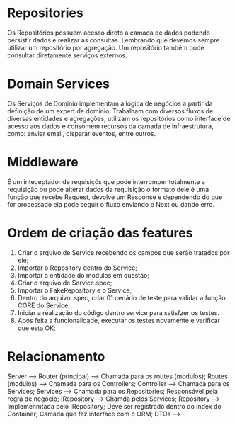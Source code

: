 # Repositories
Os Repositórios possuem acesso direto a camada de dados podendo persistir dados e realizar as consultas. Lembrando que devemos sempre utilizar um repositório por agregação. Um repositório também pode consultar diretamente serviços externos.

# Domain Services
Os Serviços de Domínio implementam a lógica de negócios a partir da definição de um expert de domínio. Trabalham com diversos fluxos de diversas entidades e agregações, utilizam os repositórios como interface de acesso aos dados e consomem recursos da camada de infraestrutura, como: enviar email, disparar eventos, entre outros.


# Middleware
É um inteceptador de requisiçõs que pode interromper totalmente a requisição ou pode alterar dados da requisição
o formato dele é uma função que recebe Request, devolve um Response e dependendo do que for processado ela pode seguir o fluxo enviando o Next ou dando erro.

# Ordem de criação das features
1. Criar o arquivo de Service recebendo os campos que serão tratados por ele;
2. Importar o Repository dentro do Service;
3. Importar a entidade do modulos em questão;
4. Criar o arquivo de Service.spec;
5. Importar o FakeRepository e o Service;
6. Dentro do arquivo .spec, criar 01 cenário de teste para validar a função CORE do Service.
7. Iniciar a realização do código dentro service para satisfzer os testes.
8. Após feita a funcionalidade, executar os testes novamente e verificar que esta OK;


# Relacionamento
Server -->
Router (principal) --> Chamada para os routes (modulos);
Routes (modulos) --> Chamada para os Controllers;
Controller --> Chamada para os Services;
Services --> Chamada para os Repositories; Responsável pela regra de negócio;
IRepository --> Chamda pelos Services;
Repository --> Implemenmtada pelo IRepository; Deve ser registrado dentro do index do Container; Camada que faz interface com o ORM;
DTOs -->
